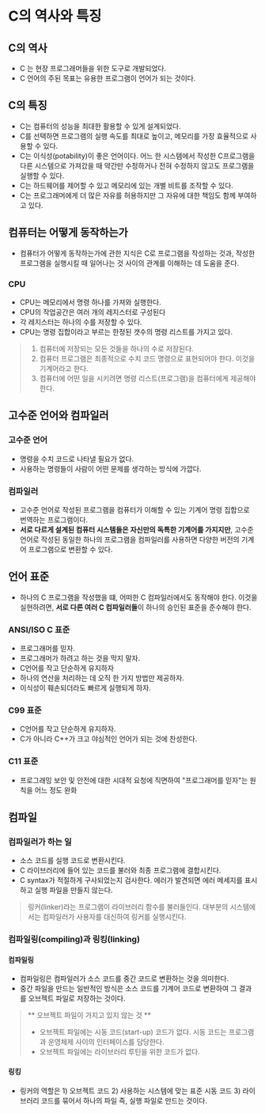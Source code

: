 # C의 역사와 특징
## C의 역사
* C 는 현장 프로그래머들을 위한 도구로 개발되었다.
* C 언어의 주된 목표는 유용한 프로그램이 언어가 되는 것이다.
## C의 특징
* C는 컴퓨터의 성능을 최대한 활용할 수 있게 설계되었다.
* C를 선택하면 프로그램의 실행 속도를 최대로 높이고, 메모리를 가장 효율적으로 사용할 수 있다.
* C는 이식성(potability)이 좋은 언어이다. 어느 한 시스템에서 작성한 C프로그램을 다른 시스템으로 가져갔을 때 약간만 수정하거나 전혀 수정하지 않고도 프로그램을 실행할 수 있다.
* C는 하드웨어를 제어할 수 있고 메모리에 있는 개별 비트를 조작할 수 있다.
* C는 프로그래머에게 더 많은 자유를 허용하지만 그 자유에 대한 책임도 함께 부여하고 있다.
## 컴퓨터는 어떻게 동작하는가
* 컴퓨터가 어떻게 동작하는가에 관한 지식은 C로 프로그램을 작성하는 것과, 작성한 프로그램을 실행시킬 때 일어나는 것 사이의 관계를 이해하는 데 도움을 준다.
### CPU
* CPU는 메모리에서 명령 하나를 가져와 실행한다.
* CPU의 작업공간은 여러 개의 레지스터로 구성된다
* 각 레지스터는 하나의 수를 저장할 수 있다.
* CPU는 명령 집합이라고 부르는 한정된 갯수의 명령 리스트를 가지고 있다.
> 1. 컴퓨터에 저장되는 모든 것들을 하나의 수로 저장된다.
> 2. 컴퓨터 프로그램은 최종적으로 수치 코드 명령으로 표현되어야 한다. 이것을 기계어라고 한다.
> 3. 컴퓨터에 어떤 일을 시키려면 명령 리스트(프로그램)을 컴퓨터에게 제공해야 한다.
## 고수준 언어와 컴파일러
### 고수준 언어
* 명령을 수치 코드로 나타낼 필요가 없다.
* 사용하는 명령들이 사람이 어떤 문제를 생각하는 방식에 가깝다.
### 컴파일러
* 고수준 언어로 작성된 프로그램을 컴퓨터가 이해할 수 있는 기계어 명령 집합으로 번역하는 프로그램이다.
* **서로 다르게 설계된 컴퓨터 시스템들은 자신만의 독특한 기계어를 가지지만**, 고수준 언어로 작성된 동일한 하나의 프로그램을 컴파일러를 사용하면 다양한 버전의 기계어 프로그램으로 변환할 수 있다.
## 언어 표준
* 하나의 C 프로그램을 작성했을 떄, 어떠한 C 컴파일러에서도 동작해야 한다. 이것을 실현하려면, **서로 다른 여러 C 컴파일러들**이 하나의 승인된 표준을 준수해야 한다.
### ANSI/ISO C 표준
* 프로그래머를 믿자.
* 프로그래머가 하려고 하는 것을 막지 말자.
* C언어를 작고 단순하게 유지하자
* 하나의 연산을 처리하는 데 오직 한 가지 방법만 제공하자.
* 이식성이 훼손되더라도 빠르게 실행되게 하자.
### C99 표준
* C언어를 작고 단순하게 유지하자.
* C가 아니라 C++가 크고 야심적인 언어가 되는 것에 찬성한다.
### C11 표준
* 프로그래밍 보안 및 안전에 대한 시대적 요청에 직면하여 "프로그래머를 믿자"는 원칙을 어느 정도 완화
## 컴파일
### 컴파일러가 하는 일
* 소스 코드를 실행 코드로 변환시킨다.
* C 라이브러리에 들어 있는 코드를 불러와 최종 프로그램에 결합시킨다.
* C syntax가 적절하게 구사되었는지 검사한다. 에러가 발견되면 에러 메세지를 표시하고 실행 파일을 만들지 않는다.
> 링커(linker)라는 프로그램이 라이브러리 함수를 불러들인다. 대부분의 시스템에서는 컴파일러가 사용자를 대신하여 링커를 실행시킨다.
### 컴파일링(compiling)과 링킹(linking)
#### 컴파일링
* 컴파일링은 컴파일러가 소스 코드를 중간 코드로 변환하는 것을 의미한다.
* 중간 파일을 만드는 일반적인 방식은 소스 코드를 기계어 코드로 변환하여 그 결과를 오브젝트 파일로 저장하는 것이다.
> ** 오브젝트 파일이 가지고 있지 않는 것 **
> * 오브젝트 파일에는 시동 코드(start-up) 코드가 없다. 시동 코드는 프로그램과 운영체제 사이의 인터페이스를 담당한다. 
> * 오브젝트 파일에는 라이브러리 루틴을 위한 코드가 없다.
#### 링킹
* 링커의 역할은 1) 오브젝트 코드 2) 사용하는 시스템에 맞는 표준 시동 코드 3) 라이브러리 코드를 묶어서 하나의 파일 즉, 실행 파일로 만드는 것이다.

